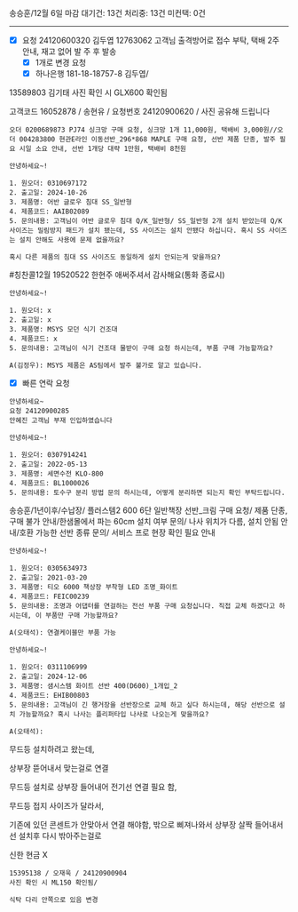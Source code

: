 송승훈/12월 6일 마감
대기건: 13건
처리중: 13건
미컨택: 0건

---

- [x] 요청 24120600320 김두엽 12763062 고객님 출격방어로 접수 부탁, 택배 2주 안내, 재고 없어 발 주 후 발송 
  - [x] 1개로 변경 요청
  - [x] 하나은행  181-18-18757-8 김두엽/ 

13589803 김기태 
사진 확인 시 GLX600 확인됨


고객코드 16052878 / 송현유 / 요청번호 24120900620 / 사진 공유해 드립니다


```
오더 0200689873 PJ74 싱크망 구매 요청, 싱크망 1개 11,000원, 택배비 3,000원//오더 004283800 현관E라인 이동선반_296*868 MAPLE 구매 요청, 선반 제품 단종, 발주 필요 시일 소요 안내, 선반 1개당 대략 1만원, 택배비 8천원
```


```
안녕하세요~!

1. 원오더: 0310697172
2. 출고일: 2024-10-26
3. 제품명: 어반 글로우 침대 SS_일반형
4. 제품코드: AAIB02089
5. 문의내용: 고객님이 어반 글로우 침대 Q/K_일반형/ SS_일반형 2개 설치 받았는데 Q/K 사이즈는 밀림방지 패드가 설치 됐는데, SS 사이즈는 설치 안됐다 하십니다. 혹시 SS 사이즈는 설치 안해도 사용에 문제 없을까요?

혹시 다른 제품의 침대 SS 사이즈도 동일하게 설치 안되는게 맞을까요?
```


#칭찬콜12월 
19520522 한현주
애써주셔서 감사해요(통화 종료시)


```
안녕하세요~!

1. 원오더: x
2. 출고일: x
3. 제품명: MSYS 모던 식기 건조대 
4. 제품코드: x
5. 문의내용: 고객님이 식기 건조대 물받이 구매 요청 하시는데, 부품 구매 가능할까요?

A(김정우): MSYS 제품은 AS팀에서 발주 불가로 알고 있습니다.
```


- [x] 빠른 연락 요청
```
안녕하세요~
요청 24120900285
안혜진 고객님 부재 인입하였습니다
```


```
안녕하세요~!

1. 원오더: 0307914241
2. 출고일: 2022-05-13
3. 제품명: 세면수전 KLO-800
4. 제품코드: BL1000026
5. 문의내용: 토수구 분리 방법 문의 하시는데, 어떻게 분리하면 되는지 확인 부탁드립니다.
```


송승훈/1년이후/수납장/ 플러스템2 600 6단 일반책장 선반_크림 구매 요청/ 제품 단종, 구매 불가 안내/한샘몰에서 파는 60cm 설치 여부 문의/ 나사 위치가 다름, 설치 안됨 안내/호환 가능한 선반 종류 문의/ 서비스 프로 현장 확인 필요 안내



```
안녕하세요~!

1. 원오더: 0305634973
2. 출고일: 2021-03-20
3. 제품명: 티오 6000 책상장 부착형 LED 조명_화이트
4. 제품코드: FEIC00239
5. 문의내용: 조명과 어댑터를 연걸하는 전선 부품 구매 요청십니다. 직접 교체 하겠다고 하시는데, 이 부품만 구매 가능할까요?

A(오태석): 연결케이블만 부품 가능
```


```
안녕하세요~!

1. 원오더: 0311106999
2. 출고일: 2024-12-06
3. 제품명: 샘시스템 화이트 선반 400(D600)_1개입_2 
4. 제품코드: EHIB00803
5. 문의내용: 고객님이 긴 행거장을 선반장으로 교체 하고 싶다 하시는데, 해당 선반으로 설치 가능할까요? 혹시 나사는 플리퍼타입 나사로 나오는게 맞을까요?

A(오태석): 
```


무드등 설치하려고 왔는데, 

상부장 뜯어내서 맞는걸로 연결


무드등 설치로 상부장 들어내어 전기선 연결 필요 함, 

무드등 접지 사이즈가 달라서, 

기존에 있던 콘센트가 안맞아서 연결 해야함, 밖으로 삐져나와서 상부장 살짝 들어내서 선 설치후 다시 밖아주는걸로 


신한
현금 X


```
15395138 / 오재욱 / 24120900904
사진 확인 시 ML150 확인됨/ 

식탁 다리 안쪽으로 있음 변경
```